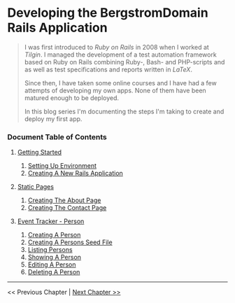 # Developing the BergstromDomain Rails Application #
> I was first introduced to *Ruby on Rails* in 2008 when I worked at *Tilgin*.  I managed the development of a test automation framework based on Ruby on Rails combining Ruby-, Bash- and PHP-scripts and as well as test specifications and reports written in *LaTeX*.
>
> Since then, I have taken some online courses and I have had a few attempts of developing my own apps. None of them have been matured enough to be deployed.
>
> In this blog series I'm documenting the steps I'm taking to create and deploy my first app.


### Document Table of Contents ###
1. [Getting Started](./section_1_getting_started/1_0_getting_started_toc.md)
    1. [Setting Up Environment](./section_1_getting_started/1_1_setting_up_environment.md)
    2. [Creating A New Rails Application](./section_1_getting_started/1_2_creating_a_new_rails_application.md)

2. [Static Pages](./section_2_static_pages/2_0_static_pages_toc.md)
    1. [Creating The About Page](./section_2_static_pages/2_1_creating_the_about_page.md)
    2. [Creating The Contact Page](./section_2_static_pages/2_2_creating_the_contact_page.md)
3. [Event Tracker - Person](./section_3_event_tracker_person/3_0_event_tracker_person_toc.md)
    1. [Creating A Person](../section_3_event_tracker_person/3_1_creating_a_person.md)
    2. [Creating A Persons Seed File](../section_3_event_tracker_person/3_2_creating_a_persons_seed_file.md)
    3. [Listing Persons](../section_3_event_tracker_person/3_3_listing_persons.md)
    4. [Showing A Person](../section_3_event_tracker_person/3_4_showing_a_person.md)
    5. [Editing A Person](../section_3_event_tracker_person/3_5_editing_a_person.md)
    6. [Deleting A Person](../section_3_event_tracker_person/3_6_editing_a_person.md)


----------
<< Previous Chapter | [Next Chapter >>](./section_1_getting_started/1_0_getting_started_toc.md)
